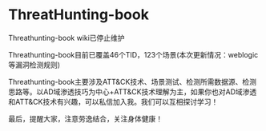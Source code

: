 # ThreatHunting-book

Threathunting-book wiki已停止维护

Threathunting-book目前已覆盖46个TID，123个场景(本次更新情况：weblogic等漏洞检测规则)

Threathunting-book主要涉及ATT&CK技术、场景测试、检测所需数据源、检测思路等。以AD域渗透技巧为中心+ATT&CK技术理解为主，如果你也对AD域渗透和ATT&CK技术有兴趣，可以私信加入我。我们可以互相探讨学习！

最后，提醒大家，注意劳逸结合，关注身体健康！